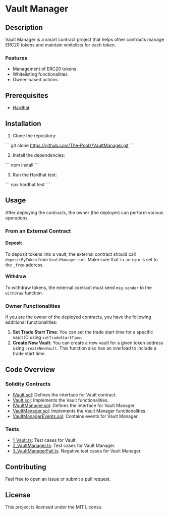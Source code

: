 # Vault Manager

## Description

Vault Manager is a smart contract project that helps other contracts manage ERC20 tokens and maintain whitelists for each token.

### Features

- Management of ERC20 tokens
- Whitelisting functionalities
- Owner-based actions

## Prerequisites

- [Hardhat](https://hardhat.org/getting-started/#overview)

## Installation

1. Clone the repository:

\```
git clone https://github.com/The-Poolz/VaultManager.git
\```

2. Install the dependencies:

\```
npm install
\```

3. Run the Hardhat test:

\```
npx hardhat test
\```

## Usage

After deploying the contracts, the owner (the deployer) can perform various operations.

### From an External Contract

#### Deposit

To deposit tokens into a vault, the external contract should call `depositByToken` from `VaultManager.sol`. Make sure that `tx.origin` is set to the `_from` address.

#### Withdraw

To withdraw tokens, the external contract must send `msg.sender` to the `withdraw` function.

### Owner Functionalities

If you are the owner of the deployed contracts, you have the following additional functionalities:

1. **Set Trade Start Time**: You can set the trade start time for a specific vault ID using `setTradeStartTime`.
2. **Create New Vault**: You can create a new vault for a given token address using `createNewVault`. This function also has an overload to include a trade start time.

## Code Overview

### Solidity Contracts

- [IVault.sol](./contracts/IVault.sol): Defines the interface for Vault contract.
- [Vault.sol](./contracts/Vault.sol): Implements the Vault functionalities.
- [IVaultManager.sol](./contracts/IVaultManager.sol): Defines the interface for Vault Manager.
- [VaultManager.sol](./contracts/VaultManager.sol): Implements the Vault Manager functionalities.
- [VaultManagerEvents.sol](./contracts/VaultManagerEvents.sol): Contains events for Vault Manager.

### Tests

- [1_Vault.ts](./test/1_Vault.ts): Test cases for Vault.
- [2_VaultManager.ts](./test/2_VaultManager.ts): Test cases for Vault Manager.
- [3_VaultManagerFail.ts](./test/3_VaultManagerFail.ts): Negative test cases for Vault Manager.

## Contributing

Feel free to open an issue or submit a pull request.

## License

This project is licensed under the MIT License.
